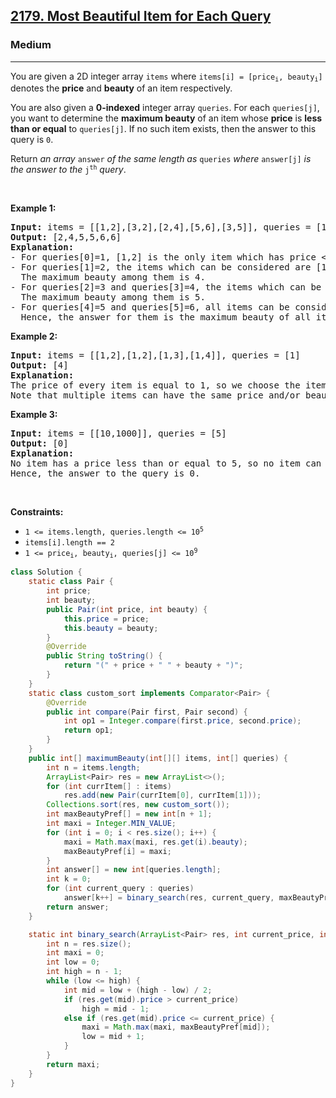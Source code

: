 <h2><a href="https://leetcode.com/problems/most-beautiful-item-for-each-query">2179. Most Beautiful Item for Each Query</a></h2><h3>Medium</h3><hr><p>You are given a 2D integer array <code>items</code> where <code>items[i] = [price<sub>i</sub>, beauty<sub>i</sub>]</code> denotes the <strong>price</strong> and <strong>beauty</strong> of an item respectively.</p>

<p>You are also given a <strong>0-indexed</strong> integer array <code>queries</code>. For each <code>queries[j]</code>, you want to determine the <strong>maximum beauty</strong> of an item whose <strong>price</strong> is <strong>less than or equal</strong> to <code>queries[j]</code>. If no such item exists, then the answer to this query is <code>0</code>.</p>

<p>Return <em>an array </em><code>answer</code><em> of the same length as </em><code>queries</code><em> where </em><code>answer[j]</code><em> is the answer to the </em><code>j<sup>th</sup></code><em> query</em>.</p>

<p>&nbsp;</p>
<p><strong class="example">Example 1:</strong></p>

<pre>
<strong>Input:</strong> items = [[1,2],[3,2],[2,4],[5,6],[3,5]], queries = [1,2,3,4,5,6]
<strong>Output:</strong> [2,4,5,5,6,6]
<strong>Explanation:</strong>
- For queries[0]=1, [1,2] is the only item which has price &lt;= 1. Hence, the answer for this query is 2.
- For queries[1]=2, the items which can be considered are [1,2] and [2,4]. 
  The maximum beauty among them is 4.
- For queries[2]=3 and queries[3]=4, the items which can be considered are [1,2], [3,2], [2,4], and [3,5].
  The maximum beauty among them is 5.
- For queries[4]=5 and queries[5]=6, all items can be considered.
  Hence, the answer for them is the maximum beauty of all items, i.e., 6.
</pre>

<p><strong class="example">Example 2:</strong></p>

<pre>
<strong>Input:</strong> items = [[1,2],[1,2],[1,3],[1,4]], queries = [1]
<strong>Output:</strong> [4]
<strong>Explanation:</strong> 
The price of every item is equal to 1, so we choose the item with the maximum beauty 4. 
Note that multiple items can have the same price and/or beauty.  
</pre>

<p><strong class="example">Example 3:</strong></p>

<pre>
<strong>Input:</strong> items = [[10,1000]], queries = [5]
<strong>Output:</strong> [0]
<strong>Explanation:</strong>
No item has a price less than or equal to 5, so no item can be chosen.
Hence, the answer to the query is 0.
</pre>

<p>&nbsp;</p>
<p><strong>Constraints:</strong></p>

<ul>
	<li><code>1 &lt;= items.length, queries.length &lt;= 10<sup>5</sup></code></li>
	<li><code>items[i].length == 2</code></li>
	<li><code>1 &lt;= price<sub>i</sub>, beauty<sub>i</sub>, queries[j] &lt;= 10<sup>9</sup></code></li>
</ul>

```java
class Solution {
    static class Pair {
        int price;
        int beauty;
        public Pair(int price, int beauty) {
            this.price = price;
            this.beauty = beauty;
        }
        @Override
        public String toString() {
            return "(" + price + " " + beauty + ")";
        }
    }
    static class custom_sort implements Comparator<Pair> {
        @Override
        public int compare(Pair first, Pair second) {
            int op1 = Integer.compare(first.price, second.price);
            return op1;
        }
    }
    public int[] maximumBeauty(int[][] items, int[] queries) {
        int n = items.length;
        ArrayList<Pair> res = new ArrayList<>();
        for (int currItem[] : items)
            res.add(new Pair(currItem[0], currItem[1]));
        Collections.sort(res, new custom_sort());
        int maxBeautyPref[] = new int[n + 1];
        int maxi = Integer.MIN_VALUE;
        for (int i = 0; i < res.size(); i++) {
            maxi = Math.max(maxi, res.get(i).beauty);
            maxBeautyPref[i] = maxi;
        }
        int answer[] = new int[queries.length];
        int k = 0;
        for (int current_query : queries)
            answer[k++] = binary_search(res, current_query, maxBeautyPref);
        return answer;
    }

    static int binary_search(ArrayList<Pair> res, int current_price, int maxBeautyPref[]) {
        int n = res.size();
        int maxi = 0;
        int low = 0;
        int high = n - 1;
        while (low <= high) {
            int mid = low + (high - low) / 2;
            if (res.get(mid).price > current_price)
                high = mid - 1;
            else if (res.get(mid).price <= current_price) {
                maxi = Math.max(maxi, maxBeautyPref[mid]);
                low = mid + 1;
            }
        }
        return maxi;
    }
}
```
